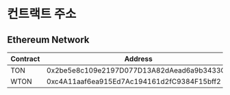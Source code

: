 # 컨트랙트 주소


## Ethereum Network


| Contract | Address |
| -------- | -------- |
| <span style="font-size:100%">TON</span>| 0x2be5e8c109e2197D077D13A82dAead6a9b3433C5     | 0xa30fe40285b8f5c0457dbc3b7c8a280373c40044     |
| <span style="font-size:100%">WTON</span>     | 0xc4A11aaf6ea915Ed7Ac194161d2fC9384F15bff2     | 0x79e0d92670106c85e9067b56b8f674340dca0bbd     |
